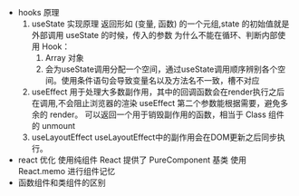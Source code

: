 - hooks 原理
  1. useState 实现原理
    返回形如 (变量, 函数) 的一个元组,state 的初始值就是外部调用 useState 的时候，传入的参数
    为什么不能在循环、判断内部使用 Hook：
      1. Array 对象
      2. 会为useState调用分配一个空间，通过useState调用顺序辨别各个空间。使用条件语句会导致变量名以及方法名不一致，槽不对应
  2. useEffect
    用于处理大多数副作用，其中的回调函数会在render执行之后在调用,不会阻止浏览器的渲染
    useEffect 第二个参数能根据需要，避免多余的 render。
    可以返回一个用于销毁副作用的函数，相当于 Class 组件的 unmount
  3. useLayoutEffect
    useLayoutEffect中的副作用会在DOM更新之后同步执行。
- react 优化
  使用纯组件 React 提供了 PureComponent 基类
  使用 React.memo 进行组件记忆
- 函数组件和类组件的区别
